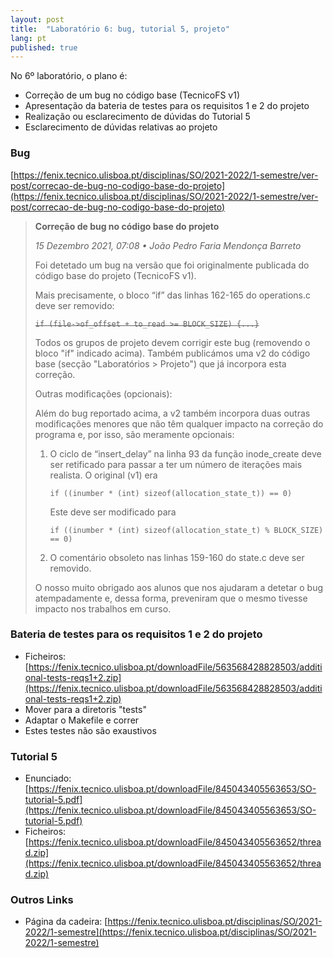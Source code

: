 ```yaml
---
layout: post
title:  "Laboratório 6: bug, tutorial 5, projeto"
lang: pt
published: true
---
```


No 6º laboratório, o plano é:
- Correção de um bug no código base (TecnicoFS v1)
- Apresentação da bateria de testes para os requisitos 1 e 2 do projeto
- Realização ou esclarecimento de dúvidas do Tutorial 5
- Esclarecimento de dúvidas relativas ao projeto

### Bug
[https://fenix.tecnico.ulisboa.pt/disciplinas/SO/2021-2022/1-semestre/ver-post/correcao-de-bug-no-codigo-base-do-projeto](https://fenix.tecnico.ulisboa.pt/disciplinas/SO/2021-2022/1-semestre/ver-post/correcao-de-bug-no-codigo-base-do-projeto)
> **Correção de bug no código base do projeto**
>
> _15 Dezembro 2021, 07:08 • João Pedro Faria Mendonça Barreto_
>
> Foi detetado um bug na versão que foi originalmente publicada do código base do projeto (TecnicoFS v1).
> 
> Mais precisamente, o bloco “if” das linhas 162-165 do operations.c deve ser removido:
> 
> ~~`if (file->of_offset + to_read >= BLOCK_SIZE) {...}`~~
> 
> Todos os grupos de projeto devem corrigir este bug (removendo o bloco "if" indicado acima).
> Também publicámos uma v2 do código base (secção "Laboratórios > Projeto") que já incorpora esta correção.
> 
> Outras modificações (opcionais):
>
> Além do bug reportado acima, a v2 também incorpora duas outras modificações menores que não têm qualquer impacto na correção do programa e, por isso, são meramente opcionais:
> 
> 1. O ciclo de “insert_delay” na linha 93 da função inode_create deve ser retificado para passar a ter um número de iterações mais realista.
> O original (v1) era 
> 
> 		`if ((inumber * (int) sizeof(allocation_state_t)) == 0)`
> 
> 		Este deve ser modificado para
> 
> 		`if ((inumber * (int) sizeof(allocation_state_t) % BLOCK_SIZE) == 0)`
> 
> 
> 2. O comentário obsoleto nas linhas 159-160 do state.c deve ser removido.
> 
> 
> O nosso muito obrigado aos alunos que nos ajudaram a detetar o bug atempadamente e, dessa forma, preveniram que o mesmo tivesse impacto nos trabalhos em curso.

### Bateria de testes para os requisitos 1 e 2 do projeto 
- Ficheiros: [https://fenix.tecnico.ulisboa.pt/downloadFile/563568428828503/additional-tests-reqs1+2.zip](https://fenix.tecnico.ulisboa.pt/downloadFile/563568428828503/additional-tests-reqs1+2.zip)
- Mover para a diretoris "tests"
- Adaptar o Makefile e correr
- Estes testes não são exaustivos


### Tutorial 5
- Enunciado: [https://fenix.tecnico.ulisboa.pt/downloadFile/845043405563653/SO-tutorial-5.pdf](https://fenix.tecnico.ulisboa.pt/downloadFile/845043405563653/SO-tutorial-5.pdf)
- Ficheiros: [https://fenix.tecnico.ulisboa.pt/downloadFile/845043405563652/thread.zip](https://fenix.tecnico.ulisboa.pt/downloadFile/845043405563652/thread.zip)

### Outros Links
- Página da cadeira: [https://fenix.tecnico.ulisboa.pt/disciplinas/SO/2021-2022/1-semestre](https://fenix.tecnico.ulisboa.pt/disciplinas/SO/2021-2022/1-semestre)
